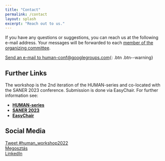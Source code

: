 ```yaml
---
title: "Contact"
permalink: /contact
layout: splash
excerpt: "Reach out to us."
---
```

<div id="fb-root"></div>
<script async defer crossorigin="anonymous" src="https://connect.facebook.net/hu_HU/sdk.js#xfbml=1&version=v12.0" nonce="6O4FDXGM"></script>

If you have any questions or suggestions, you can reach us at the following e-mail address. Your messages will be forwarded to each [member of the organizing committee](/organization).

[Send an e-mail to human-conf@googlegroups.com](mailto:human-conf@googlegroups.com?subject=[HUMAN22]%20your%20subject){: .btn .btn--warning}

## Further Links

The workshop is the 2nd iteration of the HUMAN-series and co-located with the SANER 2023 conference. Submission is done via EasyChair. For further information see:

+ **[HUMAN-series](https://human-conf.github.io/)**
+ **[SANER 2023](https://saner2023.must.edu.mo)**
+ **[EasyChair](https://easychair.org/conferences/?conf=human23)**

## Social Media

<div class="three-column">
<a href="https://twitter.com/intent/tweet?button_hashtag=human_workshop2022&ref_src=twsrc%5Etfw" class="twitter-hashtag-button" data-size="large" data-show-count="false">Tweet #human_workshop2022</a><script async src="https://platform.twitter.com/widgets.js" charset="utf-8"></script>
</div>

<div class="three-column">
<div class="fb-share-button" data-href="https://human-conf.github.io/human22/" data-layout="button" data-size="large"><a target="_blank" href="https://www.facebook.com/sharer/sharer.php?u=https%3A%2F%2Fhuman-conf.github.io%2Fhuman22%2F&amp;src=sdkpreparse" class="fb-xfbml-parse-ignore">Megosztás</a></div>
</div>

<div class="three-column">
<a class="btn btn--info btn--large" href="https://www.linkedin.com/sharing/share-offsite/?url=https://human-conf.github.io/human22/">LinkedIn</a>
</div>
